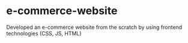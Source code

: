 # e-commerce-website
 Developed an e-commerce website from the scratch by using frontend technologies (CSS, JS, HTML)
